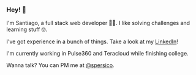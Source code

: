 ### Hey! 👋

I'm Santiago, a full stack web developer 👨‍💻. I like solving challenges and learning stuff 🤓.

I've got experience in a bunch of things. Take a look at my [LinkedIn](https://www.linkedin.com/in/spersico/)!

I'm currently working in Pulse360 and Teracloud while finishing college. 

Wanna talk? You can PM me at [@spersico](https://twitter.com/home).
